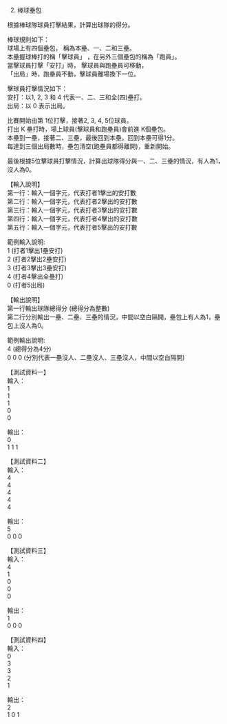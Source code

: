 002. 棒球壘包  
  
根據棒球隊球員打擊結果，計算出球隊的得分。  
  
棒球規則如下：  
球場上有四個壘包， 稱為本壘、一、二和三壘。  
本壘握球棒打的稱「擊球員」 ，在另外三個壘包的稱為「跑員」。  
當擊球員打擊「安打」時， 擊球員與跑壘員可移動，  
「出局」時，跑壘員不動，擊球員離場換下一位。  
  
擊球員打擊情況如下：  
安打：以1, 2, 3 和 4 代表一、二、三和全(四)壘打。  
出局：以 0 表示出局。  
  
比賽開始由第 1位打擊，接著2, 3, 4, 5位球員。  
打出 K 壘打時，場上球員(擊球員和跑壘員)會前進 K個壘包。  
本壘到一壘，接著二、三壘，最後回到本壘。回到本壘可得1分。  
每達到三個出局數時，壘包清空(跑壘員都得離開)，重新開始。  
  
最後根據5位擊球員打擊情況，計算出球隊得分與一、二、三壘的情況，有人為1，沒人為0。  
  
【輸入說明】  
第一行：輸入一個字元，代表打者1擊出的安打數  
第二行：輸入一個字元，代表打者2擊出的安打數  
第三行：輸入一個字元，代表打者3擊出的安打數  
第四行：輸入一個字元，代表打者4擊出的安打數  
第五行：輸入一個字元，代表打者5擊出的安打數  
  
範例輸入說明:  
1 (打者1擊出1壘安打)  
2 (打者2擊出2壘安打)  
3 (打者3擊出3壘安打)  
4 (打者4擊出全壘打)  
0 (打者5出局)  
  
【輸出說明】  
第一行輸出球隊總得分 (總得分為整數)  
第二行分別輸出一壘、二壘、三壘的情況，中間以空白隔開，壘包上有人為1，壘包上沒人為0。  
  
範例輸出說明:  
4 (總得分為4分)  
0 0 0 (分別代表一壘沒人、二壘沒人、三壘沒人，中間以空白隔開)  
  
【測試資料一】  
輸入：  
1  
1  
1  
0  
0  
  
輸出：  
0  
1 1 1  
  
【測試資料二】  
輸入：  
4  
4  
4  
4  
4  
  
輸出：  
5  
0 0 0  
  
【測試資料三】  
輸入：  
4  
1  
0  
0  
0  
  
輸出：  
1  
0 0 0  
  
【測試資料四】  
輸入：  
0  
3  
3  
2  
1  
  
輸出：  
2  
1 0 1  

